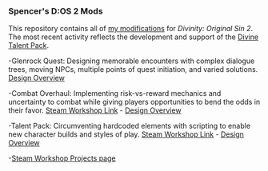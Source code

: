 ### Spencer's D:OS 2 Mods

This repository contains all of [my modifications](https://steamcommunity.com/profiles/76561197979648074/myworkshopfiles/?appid=435150) for *Divinity: Original Sin 2*. The most recent activity reflects the development and support of the [Divine Talent Pack](https://steamcommunity.com/sharedfiles/filedetails/?id=1508979975).

-Glenrock Quest: Designing memorable encounters with complex dialogue trees, moving NPCs, multiple points of quest initiation, and varied solutions. [Design Overview](https://github.com/spncrptrsn/spncrptrsn.github.io/blob/master/glenrock_design.md)

-Combat Overhaul: Implementing risk-vs-reward mechanics and uncertainty to combat while giving players opportunities to bend the odds in their favor. [Steam Workshop Link](https://steamcommunity.com/sharedfiles/filedetails/?id=1505329732) - [Design Overview](https://github.com/spncrptrsn/spncrptrsn.github.io/blob/master/abst_design.md)

-Talent Pack: Circumventing hardcoded elements with scripting to enable new character builds and styles of play. [Steam Workshop Link](https://steamcommunity.com/sharedfiles/filedetails/?id=1508979975) - [Design Overview](https://github.com/spncrptrsn/spncrptrsn.github.io/blob/master/talentpack_design.md)

-[Steam Workshop Projects page](https://steamcommunity.com/profiles/76561197979648074/myworkshopfiles/?appid=435150)
